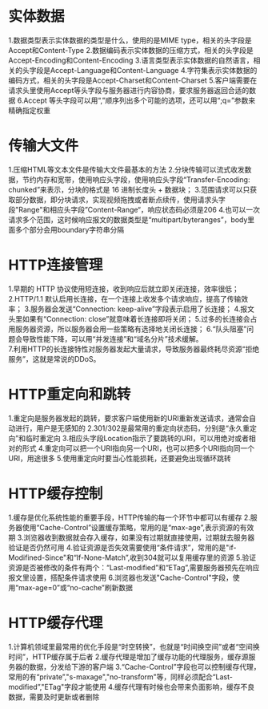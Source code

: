 # 实体数据
1.数据类型表示实体数据的类型是什么，使用的是MIME type，相关的头字段是Accept和Content-Type
2.数据编码表示实体数据的压缩方式，相关的头字段是Accept-Encoding和Content-Encoding
3.语言类型表示实体数据的自然语言，相关的头字段是Accept-Language和Content-Language
4.字符集表示实体数据的编码方式，相关的头字段是Accept-Charset和Content-Charset
5.客户端需要在请求头里使用Accept等头字段与服务器进行内容协商，要求服务器返回合适的数据
6.Accept 等头字段可以用“,”顺序列出多个可能的选项，还可以用“;q=”参数来精确指定权重 

# 传输大文件
1.压缩HTML等文本文件是传输大文件最基本的方法
2.分块传输可以流式收发数据，节约内存和宽带，使用响应头字段，使用响应头字段“Transfer-Encoding: chunked”来表示，分块的格式是 16 进制长度头 + 数据块；
3.范围请求可以只获取部分数据，即分块请求，实现视频拖拽或者断点续传，使用请求头字段"Range"和相应头字段”Content-Range“，响应状态码必须是206
4.也可以一次请求多个范围，这时候响应报文的数据类型是“multipart/byteranges”，body里面多个部分会用boundary字符串分隔 

# HTTP连接管理
1.早期的 HTTP 协议使用短连接，收到响应后就立即关闭连接，效率很低；
2.HTTP/1.1 默认启用长连接，在一个连接上收发多个请求响应，提高了传输效率；
3.服务器会发送“Connection: keep-alive”字段表示启用了长连接；
4.报文头里如果有“Connection: close”就意味着长连接即将关闭；
5.过多的长连接会占用服务器资源，所以服务器会用一些策略有选择地关闭长连接；
6.“队头阻塞”问题会导致性能下降，可以用“并发连接”和“域名分片”技术缓解。  
7.利用HTTP的长连接特性对服务器发起大量请求，导致服务器最终耗尽资源“拒绝服务”，这就是常说的DDoS。

# HTTP重定向和跳转
1.重定向是服务器发起的跳转，要求客户端使用新的URI重新发送请求，通常会自动进行，用户是无感知的
2.301/302是最常用的重定向状态码，分别是“永久重定向”和临时重定向
3.相应头字段Location指示了要跳转的URI，可以用绝对或者相对的形式
4.重定向可以把一个URI指向另一个URI，也可以把多个URI指向同一个URI，用途很多
5.使用重定向时要当心性能损耗，还要避免出现循环跳转

# HTTP缓存控制
1.缓存是优化系统性能的重要手段，HTTP传输的每一个环节中都可以有缓存
2.服务器使用“Cache-Control”设置缓存策略，常用的是“max-age”,表示资源的有效期
3.浏览器收到数据就会存入缓存，如果没有过期就直接使用，过期就去服务器验证是否仍然可用
4.验证资源是否失效需要使用“条件请求”，常用的是"if-Modifined-Since"和“If-None-Match”,收到304就可以复用缓存里的资源
5.验证资源是否被修改的条件有两个：“Last-modified”和“ETag”,需要服务器预先在响应报文里设置，搭配条件请求使用
6.浏览器也发送"Cache-Control"字段，使用“max-age=0”或“no-cache”刷新数据 

# HTTP缓存代理
1.计算机领域里最常用的优化手段是“时空转换”，也就是“时间换空间”或者“空间换时间”，HTTP缓存属于后者
2.缓存代理是增加了缓存功能的代理服务，缓存源服务器的数据，分发给下游的客户端
3.“Cache-Control”字段也可以控制缓存代理，常用的有“private”,"s-maxage","no-transform"等，同样必须配合“Last-modified”,"ETag"字段才能使用
4.缓存代理有时候也会带来负面影响，缓存不良数据，需要及时更新或者删除 